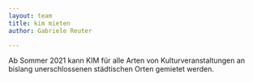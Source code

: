 ```yaml
---
layout: team
title: kim mieten
author: Gabriele Reuter

---
```


Ab Sommer 2021 kann KIM für alle Arten von Kulturveranstaltungen an bislang unerschlossenen städtischen Orten gemietet werden.